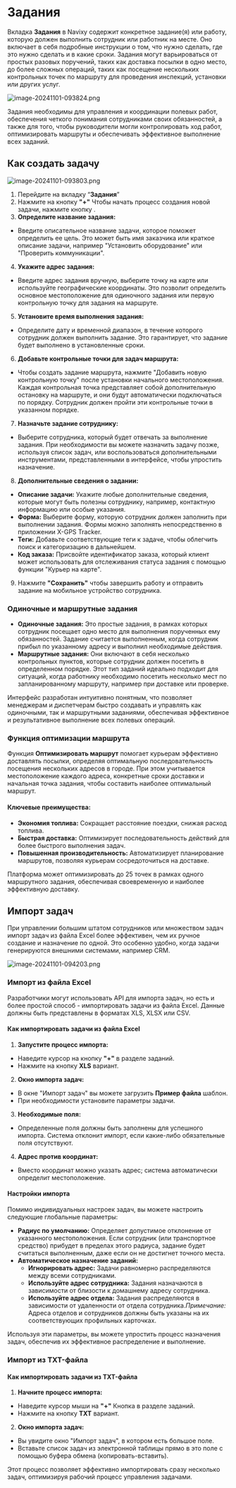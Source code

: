 # Задания

Вкладка **Задания** в Navixy содержит конкретное задание(я) или работу, которую должен выполнить сотрудник или работник на месте. Оно включает в себя подробные инструкции о том, что нужно сделать, где это нужно сделать и в какие сроки. Задания могут варьироваться от простых разовых поручений, таких как доставка посылки в одно место, до более сложных операций, таких как посещение нескольких контрольных точек по маршруту для проведения инспекций, установки или других услуг.

![image-20241101-093824.png](attachments/image-20241101-093824.png)

Задания необходимы для управления и координации полевых работ, обеспечения четкого понимания сотрудниками своих обязанностей, а также для того, чтобы руководители могли контролировать ход работ, оптимизировать маршруты и обеспечивать эффективное выполнение всех заданий.

## Как создать задачу

![image-20241101-093803.png](attachments/image-20241101-093803.png)

1. Перейдите на вкладку “**Задания**”
2. Нажмите на кнопку **"+"** Чтобы начать процесс создания новой задачи, нажмите кнопку .
3. **Определите название задания:**
  - Введите описательное название задачи, которое поможет определить ее цель. Это может быть имя заказчика или краткое описание задачи, например "Установить оборудование" или "Проверить коммуникации".
4. **Укажите адрес задания:**
  - Введите адрес задания вручную, выберите точку на карте или используйте географические координаты. Это позволит определить основное местоположение для одиночного задания или первую контрольную точку для задания на маршруте.
5. **Установите время выполнения задания:**
  - Определите дату и временной диапазон, в течение которого сотрудник должен выполнить задание. Это гарантирует, что задание будет выполнено в установленные сроки.
6. **Добавьте контрольные точки для задач маршрута:**
  - Чтобы создать задание маршрута, нажмите "Добавить новую контрольную точку" после установки начального местоположения. Каждая контрольная точка представляет собой дополнительную остановку на маршруте, и они будут автоматически подключаться по порядку. Сотрудник должен пройти эти контрольные точки в указанном порядке.
7. **Назначьте задание сотруднику:**
  - Выберите сотрудника, который будет отвечать за выполнение задания. При необходимости вы можете назначить задачу позже, используя список задач, или воспользоваться дополнительными инструментами, представленными в интерфейсе, чтобы упростить назначение.
8. **Дополнительные сведения о задании:**
  - **Описание задачи:** Укажите любые дополнительные сведения, которые могут быть полезны сотруднику, например, контактную информацию или особые указания.
  - **Форма:** Выберите форму, которую сотрудник должен заполнить при выполнении задания. Формы можно заполнять непосредственно в приложении X-GPS Tracker.
  - **Теги:** Добавьте соответствующие теги к задаче, чтобы облегчить поиск и категоризацию в дальнейшем.
  - **Код заказа:** Присвойте идентификатор заказа, который клиент может использовать для отслеживания статуса задания с помощью функции "Курьер на карте".
9. Нажмите **"Сохранить"** чтобы завершить работу и отправить задание на мобильное устройство сотрудника.

### Одиночные и маршрутные задания

- **Одиночные задания:** Это простые задания, в рамках которых сотрудник посещает одно место для выполнения порученных ему обязанностей. Задание считается выполненным, когда сотрудник прибыл по указанному адресу и выполнил необходимые действия.
- **Маршрутные задания:** Они включают в себя несколько контрольных пунктов, которые сотрудник должен посетить в определенном порядке. Этот тип заданий идеально подходит для ситуаций, когда работнику необходимо посетить несколько мест по запланированному маршруту, например при доставке или проверке.

Интерфейс разработан интуитивно понятным, что позволяет менеджерам и диспетчерам быстро создавать и управлять как одиночными, так и маршрутными заданиями, обеспечивая эффективное и результативное выполнение всех полевых операций.

### Функция оптимизации маршрута

Функция **Оптимизировать маршрут** помогает курьерам эффективно доставлять посылки, определяя оптимальную последовательность посещения нескольких адресов в городе. При этом учитывается местоположение каждого адреса, конкретные сроки доставки и начальная точка задания, чтобы составить наиболее оптимальный маршрут.

#### Ключевые преимущества:

- **Экономия топлива:** Сокращает расстояние поездки, снижая расход топлива.
- **Быстрая доставка:** Оптимизирует последовательность действий для более быстрого выполнения задач.
- **Повышенная производительность:** Автоматизирует планирование маршрутов, позволяя курьерам сосредоточиться на доставке.

Платформа может оптимизировать до 25 точек в рамках одного маршрутного задания, обеспечивая своевременную и наиболее эффективную доставку.

## Импорт задач

При управлении большим штатом сотрудников или множеством задач импорт задач из файла Excel более эффективен, чем их ручное создание и назначение по одной. Это особенно удобно, когда задачи генерируются внешними системами, например CRM.

![image-20241101-094203.png](attachments/image-20241101-094203.png)

### Импорт из файла Excel

Разработчики могут использовать API для импорта задач, но есть и более простой способ - импортировать задачи из файла Excel. Данные должны быть представлены в форматах XLS, XLSX или CSV.

#### Как импортировать задачи из файла Excel

1. **Запустите процесс импорта:**
  - Наведите курсор на кнопку **"+"** в разделе заданий.
  - Нажмите на кнопку **XLS** вариант.
2. **Окно импорта задач:**
  - В окне "Импорт задач" вы можете загрузить **Пример файла** шаблон.
  - При необходимости установите параметры задачи.
3. **Необходимые поля:**
  - Определенные поля должны быть заполнены для успешного импорта. Система отклонит импорт, если какие-либо обязательные поля отсутствуют.
4. **Адрес против координат:**
  - Вместо координат можно указать адрес; система автоматически определит местоположение.

#### Настройки импорта

Помимо индивидуальных настроек задач, вы можете настроить следующие глобальные параметры:

- **Радиус по умолчанию:** Определяет допустимое отклонение от указанного местоположения. Если сотрудник (или транспортное средство) прибудет в пределах этого радиуса, задание будет считаться выполненным, даже если он не достигнет точного места.
- **Автоматическое назначение заданий:**
  - **Игнорировать адрес:** Задачи равномерно распределяются между всеми сотрудниками.
  - **Используйте адрес сотрудника:** Задания назначаются в зависимости от близости к домашнему адресу сотрудника.
  - **Используйте адрес отдела:** Задания распределяются в зависимости от удаленности от отдела сотрудника.*Примечание:* Адреса отделов и сотрудников должны быть указаны на их соответствующих профильных карточках.

Используя эти параметры, вы можете упростить процесс назначения задач, обеспечив их эффективное распределение и выполнение.

### Импорт из TXT-файла

#### Как импортировать задачи из TXT-файла

1. **Начните процесс импорта:**
  - Наведите курсор мыши на **"+"** Кнопка в разделе заданий.
  - Нажмите на кнопку **TXT** вариант.
2. **Окно импорта задач:**
  - Вы увидите окно "Импорт задач", в котором есть большое поле.
  - Вставьте список задач из электронной таблицы прямо в это поле с помощью буфера обмена (копировать-вставить).

Этот процесс позволяет эффективно импортировать сразу несколько задач, оптимизируя рабочий процесс управления задачами.